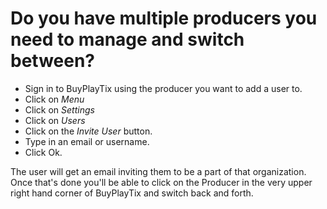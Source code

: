 # Do you have multiple producers you need to manage and switch between? 

* Sign in to BuyPlayTix using the producer you want to add a user to. 
* Click on *Menu*
* Click on *Settings*
* Click on *Users*
* Click on the *Invite User* button.
* Type in an email or username.
* Click Ok.

The user will get an email inviting them to be a part of that organization. Once that's done you'll be able to click on the Producer in the very upper right hand corner of BuyPlayTix and switch back and forth.

